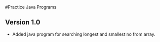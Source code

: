 #Practice Java Programs

## Version 1.0
* Added java program for searching longest and smallest no from array.